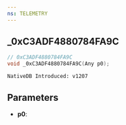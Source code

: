 ```yaml
---
ns: TELEMETRY
---
```

## _0xC3ADF4880784FA9C

```c
// 0xC3ADF4880784FA9C
void _0xC3ADF4880784FA9C(Any p0);
```

```
NativeDB Introduced: v1207
```

## Parameters
* **p0**:
